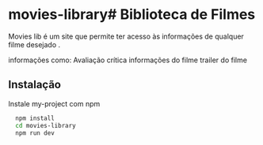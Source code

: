 # movies-library# Biblioteca de Filmes
Movies lib é um site que permite ter  acesso às informações de qualquer filme desejado .


informações como: 
Avaliação crítica
informações do filme 
trailer do filme 



## Instalação

Instale my-project com npm

```bash
  npm install 
  cd movies-library
  npm run dev
```
